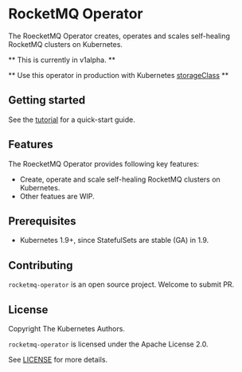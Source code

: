 # RocketMQ Operator

The RoecketMQ Operator creates, operates and scales self-healing RocketMQ clusters on Kubernetes.

** This is currently in v1alpha. **

** Use this operator in production with Kubernetes [storageClass](docs/storageClass.md) **

## Getting started

See the [tutorial](docs/tutorial.md) for a quick-start guide.

## Features

The RoecketMQ Operator provides following key features:

- Create, operate and scale self-healing RocketMQ clusters on Kubernetes.
- Other featues are WIP.

## Prerequisites 

* Kubernetes 1.9+, since StatefulSets are stable (GA) in 1.9.

## Contributing 

`rocketmq-operator` is an open source project. Welcome to submit PR.

## License

Copyright The Kubernetes Authors.

`rocketmq-operator` is licensed under the Apache License 2.0. 

See [LICENSE](LICENSE) for more details.
